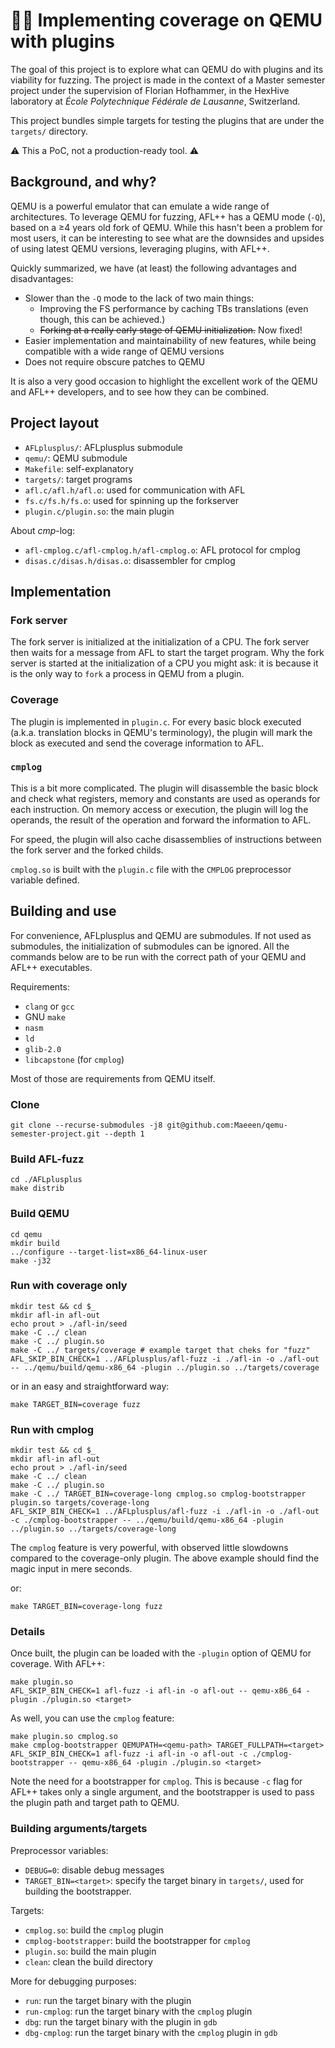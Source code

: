 # 🚀🧩 Implementing coverage on QEMU with plugins

The goal of this project is to explore what can QEMU do with plugins and its
viability for fuzzing. The project is made in the context of a Master semester
project under the supervision of Florian Hofhammer, in the HexHive laboratory
at _École Polytechnique Fédérale de Lausanne_, Switzerland.

This project bundles simple targets for testing the plugins that are under
the `targets/` directory.

⚠ This a PoC, not a production-ready tool. ⚠

## Background, and why?

QEMU is a powerful emulator that can emulate a wide range of architectures.
To leverage QEMU for fuzzing, AFL++ has a QEMU mode (`-Q`), based on a
≥4 years old fork of QEMU. While this hasn't been a problem for most users, it
can be interesting to see what are the downsides and upsides of using latest
QEMU versions, leveraging plugins, with AFL++.

Quickly summarized, we have (at least) the following advantages and
disadvantages:
- Slower than the `-Q` mode to the lack of two main things:
  - Improving the FS performance by caching TBs translations (even though, this
    can be achieved.)
  - ~~Forking at a really early stage of QEMU initialization.~~ Now fixed!
- Easier implementation and maintainability of new features, while being
  compatible with a wide range of QEMU versions
- Does not require obscure patches to QEMU

It is also a very good occasion to highlight the excellent work of the QEMU
and AFL++ developers, and to see how they can be combined.

## Project layout

- `AFLplusplus/`: AFLplusplus submodule
- `qemu/`: QEMU submodule
- `Makefile`: self-explanatory
- `targets/`: target programs
- `afl.c/afl.h/afl.o`: used for communication with AFL
- `fs.c/fs.h/fs.o`: used for spinning up the forkserver
- `plugin.c/plugin.so`: the main plugin

About *cmp*-log:

- `afl-cmplog.c/afl-cmplog.h/afl-cmplog.o`: AFL protocol for cmplog
- `disas.c/disas.h/disas.o`: disassembler for cmplog

## Implementation

### Fork server

The fork server is initialized at the initialization of a CPU. The fork server
then waits for a message from AFL to start the target program. Why the fork
server is started at the initialization of a CPU you might ask: it is because
it is the only way to `fork` a process in QEMU from a plugin.

### Coverage

The plugin is implemented in `plugin.c`. For every basic block executed (a.k.a.
translation blocks in QEMU's terminology), the plugin will mark the block as
executed and send the coverage information to AFL.

### `cmplog`

This is a bit more complicated. The plugin will disassemble the basic block and
check what registers, memory and constants are used as operands for each
instruction. On memory access or execution, the plugin will log the operands, 
the result of the operation and forward the information to AFL.

For speed, the plugin will also cache disassemblies of instructions between
the fork server and the forked childs.

`cmplog.so` is built with the `plugin.c` file with the `CMPLOG` preprocessor 
variable defined.

## Building and use

For convenience, AFLplusplus and QEMU are submodules. If not used as submodules,
the initialization of submodules can be ignored. All the commands below are to
be run with the correct path of your QEMU and AFL++ executables.

Requirements:
- `clang` or `gcc`
- GNU `make`
- `nasm`
- `ld`
- `glib-2.0`
- `libcapstone` (for `cmplog`)

Most of those are requirements from QEMU itself.

### Clone

```
git clone --recurse-submodules -j8 git@github.com:Maeeen/qemu-semester-project.git --depth 1
```

### Build AFL-fuzz

```
cd ./AFLplusplus
make distrib
```

### Build QEMU

```
cd qemu
mkdir build
../configure --target-list=x86_64-linux-user
make -j32
```

### Run with coverage only

```
mkdir test && cd $_
mkdir afl-in afl-out
echo prout > ./afl-in/seed
make -C ../ clean
make -C ../ plugin.so
make -C ../ targets/coverage # example target that cheks for "fuzz"
AFL_SKIP_BIN_CHECK=1 ../AFLplusplus/afl-fuzz -i ./afl-in -o ./afl-out -- ../qemu/build/qemu-x86_64 -plugin ../plugin.so ../targets/coverage
```

or in an easy and straightforward way:

```
make TARGET_BIN=coverage fuzz
```

### Run with cmplog

```
mkdir test && cd $_
mkdir afl-in afl-out
echo prout > ./afl-in/seed
make -C ../ clean
make -C ../ plugin.so
make -C ../ TARGET_BIN=coverage-long cmplog.so cmplog-bootstrapper plugin.so targets/coverage-long
AFL_SKIP_BIN_CHECK=1 ../AFLplusplus/afl-fuzz -i ./afl-in -o ./afl-out -c ./cmplog-bootstrapper -- ../qemu/build/qemu-x86_64 -plugin ../plugin.so ../targets/coverage-long
```

The `cmplog` feature is very powerful, with observed little slowdowns compared to
the coverage-only plugin. The above example should find the magic input in mere seconds.

or:

```
make TARGET_BIN=coverage-long fuzz
```

### Details

Once built, the plugin can be loaded with the `-plugin` option of QEMU for coverage. With AFL++:

```
make plugin.so
AFL_SKIP_BIN_CHECK=1 afl-fuzz -i afl-in -o afl-out -- qemu-x86_64 -plugin ./plugin.so <target>
```

As well, you can use the `cmplog` feature:

```
make plugin.so cmplog.so
make cmplog-bootstrapper QEMUPATH=<qemu-path> TARGET_FULLPATH=<target>
AFL_SKIP_BIN_CHECK=1 afl-fuzz -i afl-in -o afl-out -c ./cmplog-bootstrapper -- qemu-x86_64 -plugin ./plugin.so <target>
```

Note the need for a bootstrapper for `cmplog`. This is because `-c` flag for
AFL++ takes only a single argument, and the bootstrapper is used to pass the
plugin path and target path to QEMU.

### Building arguments/targets

Preprocessor variables:
- `DEBUG=0`: disable debug messages
- `TARGET_BIN=<target>`: specify the target binary in `targets/`, used for
  building the bootstrapper.

Targets:
- `cmplog.so`: build the `cmplog` plugin
- `cmplog-bootstrapper`: build the bootstrapper for `cmplog`
- `plugin.so`: build the main plugin
- `clean`: clean the build directory

More for debugging purposes:
- `run`: run the target binary with the plugin
- `run-cmplog`: run the target binary with the `cmplog` plugin
- `dbg`: run the target binary with the plugin in `gdb`
- `dbg-cmplog`: run the target binary with the `cmplog` plugin in `gdb`
